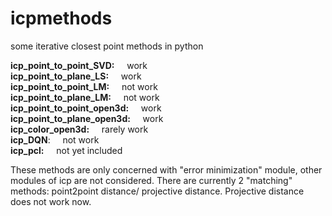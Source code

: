 # icpmethods
some iterative closest point methods in python

**icp_point_to_point_SVD:**     &nbsp;&nbsp;&nbsp;&nbsp;work  
**icp_point_to_plane_LS:**      &nbsp;&nbsp;&nbsp;&nbsp;work  
**icp_point_to_point_LM:**      &nbsp;&nbsp;&nbsp;&nbsp;not work  
**icp_point_to_plane_LM:**      &nbsp;&nbsp;&nbsp;&nbsp;not work  
**icp_point_to_point_open3d:**  &nbsp;&nbsp;&nbsp;&nbsp;work  
**icp_point_to_plane_open3d:**  &nbsp;&nbsp;&nbsp;&nbsp;work  
**icp_color_open3d:**           &nbsp;&nbsp;&nbsp;&nbsp;rarely work  
**icp_DQN**:                    &nbsp;&nbsp;&nbsp;&nbsp;not work  
**icp_pcl:**                    &nbsp;&nbsp;&nbsp;&nbsp;not yet included  


These methods are only concerned with "error minimization" module, other modules of icp are not considered. There are currently 2 "matching" methods: point2point distance/ projective distance. Projective distance does not work now.
